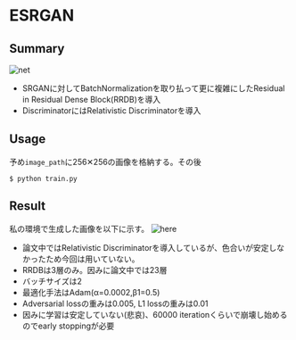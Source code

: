 # ESRGAN

## Summary
![net](https://github.com/SerialLain3170/Image-Enhancement/blob/master/ESRGAN/esrgan_net.png)

- SRGANに対してBatchNormalizationを取り払って更に複雑にしたResidual in Residual Dense Block(RRDB)を導入
- DiscriminatorにはRelativistic Discriminatorを導入

## Usage
予め`image_path`に256✕256の画像を格納する。その後
```
$ python train.py
```

## Result
私の環境で生成した画像を以下に示す。
![here](https://github.com/SerialLain3170/Image-Enhancement/blob/master/Image/visualize_27.png)

- 論文中ではRelativistic Discriminatorを導入しているが、色合いが安定しなかったため今回は用いていない。
- RRDBは3層のみ。因みに論文中では23層
- バッチサイズは2
- 最適化手法はAdam(α=0.0002,β1=0.5)
- Adversarial lossの重みは0.005, L1 lossの重みは0.01
- 因みに学習は安定していない(悲哀)、60000 iterationくらいで崩壊し始めるのでearly stoppingが必要
